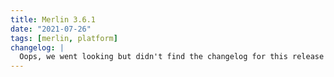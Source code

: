 ```yaml
---
title: Merlin 3.6.1
date: "2021-07-26"
tags: [merlin, platform]
changelog: |
  Oops, we went looking but didn't find the changelog for this release 🙈
---
```

